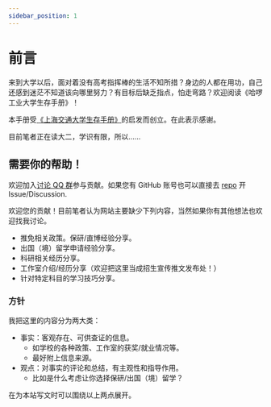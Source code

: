 ```yaml
---
sidebar_position: 1
---
```


# 前言

来到大学以后，面对着没有高考指挥棒的生活不知所措？身边的人都在用功，自己还感到迷茫不知道该向哪里努力？有目标后缺乏指点，怕走弯路？欢迎阅读《哈啰工业大学生存手册》！

本手册受[《上海交通大学生存手册》](https://survivesjtu.gitbook.io/survivesjtumanual/)的启发而创立。在此表示感谢。

目前笔者正在读大二，学识有限，所以……

## 需要你的帮助！

欢迎加入[讨论 QQ 群](https://qm.qq.com/cgi-bin/qm/qr?k=PN-UfQoIQAz6aRqX3ktWqLub0C1Yl1gy&jump_from=webapi&authKey=gCHdVmi1J6/RXmnT97G+n7K1Kd88VuO0arLHFTCdBiPEG+q3I4FAlHk/FbI6JANS)参与贡献。如果您有 GitHub 账号也可以直接去 [repo](https://github.com/Hello-University-of-Technology/SurviveHLUTManual) 开 Issue/Discussion.

欢迎您的贡献！目前笔者认为网站主要缺少下列内容，当然如果你有其他想法也欢迎找我讨论。

- 推免相关政策。保研/直博经验分享。
- 出国（境）留学申请经验分享。
- 科研相关经历分享。
- 工作室介绍/经历分享（欢迎把这里当成招生宣传推文发布处！）
- 针对特定科目的学习技巧分享。

### 方针

我把这里的内容分为两大类：

- 事实：客观存在、可供查证的信息。
  - 如学校的各种政策、工作室的获奖/就业情况等。
  - 最好附上信息来源。
- 观点：对事实的评论和总结，有主观性和指导作用。
  - 比如是什么考虑让你选择保研/出国（境）留学？

在为本站写文时可以围绕以上两点展开。
